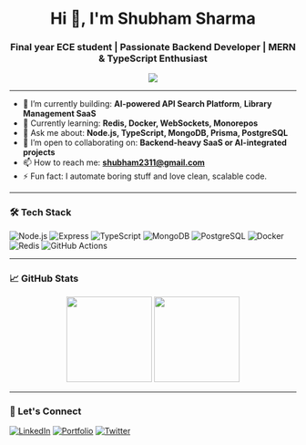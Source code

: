 <h1 align="center">Hi 👋, I'm Shubham Sharma</h1>
<h3 align="center">Final year ECE student | Passionate Backend Developer | MERN & TypeScript Enthusiast</h3>

<p align="center">
  <img src="https://readme-typing-svg.herokuapp.com?center=true&vCenter=true&lines=Backend+Developer;Node.js+%7C+Express+%7C+MongoDB;TypeScript+Lover;Open+Source+Contributor;Always+learning+new+things!" />
</p>

---

- 🔭 I’m currently building: **AI-powered API Search Platform**, **Library Management SaaS**
- 🌱 Currently learning: **Redis, Docker, WebSockets, Monorepos**
- 💬 Ask me about: **Node.js, TypeScript, MongoDB, Prisma, PostgreSQL**
- 👯 I’m open to collaborating on: **Backend-heavy SaaS or AI-integrated projects**
- 📫 How to reach me: **shubham2311@gmail.com**
- ⚡ Fun fact: I automate boring stuff and love clean, scalable code.

---

### 🛠️ Tech Stack

![Node.js](https://img.shields.io/badge/-Node.js-339933?logo=node.js&logoColor=white)
![Express](https://img.shields.io/badge/-Express-black?logo=express&logoColor=white)
![TypeScript](https://img.shields.io/badge/-TypeScript-3178C6?logo=typescript&logoColor=white)
![MongoDB](https://img.shields.io/badge/-MongoDB-47A248?logo=mongodb&logoColor=white)
![PostgreSQL](https://img.shields.io/badge/-PostgreSQL-336791?logo=postgresql&logoColor=white)
![Docker](https://img.shields.io/badge/-Docker-2496ED?logo=docker&logoColor=white)
![Redis](https://img.shields.io/badge/-Redis-DC382D?logo=redis&logoColor=white)
![GitHub Actions](https://img.shields.io/badge/-GitHub%20Actions-2088FF?logo=github-actions&logoColor=white)

---

### 📈 GitHub Stats

<p align="center">
  <img src="https://github-readme-stats.vercel.app/api?username=shubham2311&show_icons=true&theme=radical" height="150" />
  <img src="https://github-readme-streak-stats.herokuapp.com/?user=shubham2311&theme=radical" height="150"/>
</p>

---

### 🔗 Let's Connect

[![LinkedIn](https://img.shields.io/badge/-LinkedIn-0077B5?logo=linkedin&logoColor=white)](https://linkedin.com/in/your-profile)
[![Portfolio](https://img.shields.io/badge/-Portfolio-black?logo=github&logoColor=white)](https://your-portfolio-link.com)
[![Twitter](https://img.shields.io/badge/-Twitter-1DA1F2?logo=twitter&logoColor=white)](https://twitter.com/yourhandle)
